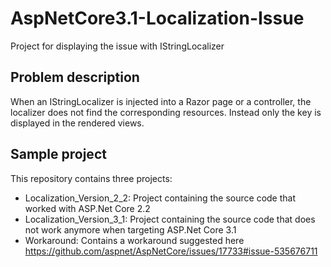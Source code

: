 # AspNetCore3.1-Localization-Issue
Project for displaying the issue with IStringLocalizer

## Problem description

When an IStringLocalizer<T> is injected into a Razor page or a controller, the localizer does not find the corresponding resources.
Instead only the key is displayed in the rendered views.
  
## Sample project

This repository contains three projects:

* Localization_Version_2_2: Project containing the source code that worked with ASP.Net Core 2.2
* Localization_Version_3_1: Project containing the source code that does not work anymore when targeting ASP.Net Core 3.1
* Workaround: Contains a workaround suggested here https://github.com/aspnet/AspNetCore/issues/17733#issue-535676711
